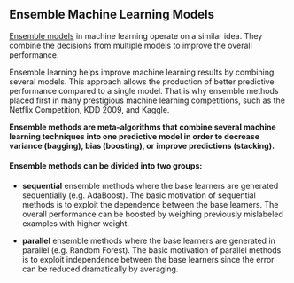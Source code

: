 ## Ensemble Machine Learning Models



[Ensemble models](https://blog.statsbot.co/ensemble-learning-d1dcd548e936) in machine learning operate on a similar idea. They combine the decisions from multiple models to improve the overall performance. 


Ensemble learning helps improve machine learning results by combining several models. This approach allows the production of better predictive performance compared to a single model. That is why ensemble methods placed first in many prestigious machine learning competitions, such as the Netflix Competition, KDD 2009, and Kaggle.



**Ensemble methods are meta-algorithms that combine several machine learning techniques into one predictive model in order to decrease variance (bagging), bias (boosting), or improve predictions (stacking).**


#### **Ensemble methods can be divided into two groups:** 

 - **sequential** ensemble methods where the base learners are generated sequentially (e.g. AdaBoost).
The basic motivation of sequential methods is to exploit the dependence between the base learners. The overall performance can be boosted by weighing previously mislabeled examples with higher weight.

 - **parallel** ensemble methods where the base learners are generated in parallel (e.g. Random Forest).
The basic motivation of parallel methods is to exploit independence between the base learners since the error can be reduced dramatically by averaging.
